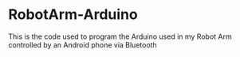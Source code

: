 # RobotArm-Arduino
This is the code used to program the Arduino used in my Robot Arm controlled by an Android phone via Bluetooth
